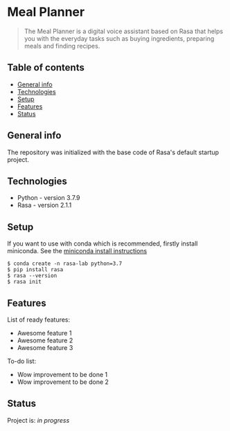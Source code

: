 # Meal Planner
> The Meal Planner is a digital voice assistant based on Rasa that helps you with the everyday tasks such as buying ingredients, preparing meals and finding recipes.

## Table of contents
* [General info](#general-info)
* [Technologies](#technologies)
* [Setup](#setup)
* [Features](#features)
* [Status](#status)

## General info
The repository was initialized with the base code of Rasa's default startup project.

## Technologies
* Python - version 3.7.9
* Rasa - version 2.1.1

## Setup
If you want to use with conda which is recommended, firstly install miniconda. See the [miniconda install instructions](https://docs.conda.io/en/latest/miniconda.html)
```
$ conda create -n rasa-lab python=3.7
$ pip install rasa
$ rasa --version
$ rasa init
```

## Features
List of ready features:
* Awesome feature 1
* Awesome feature 2
* Awesome feature 3

To-do list:
* Wow improvement to be done 1
* Wow improvement to be done 2

## Status
Project is: _in progress_
